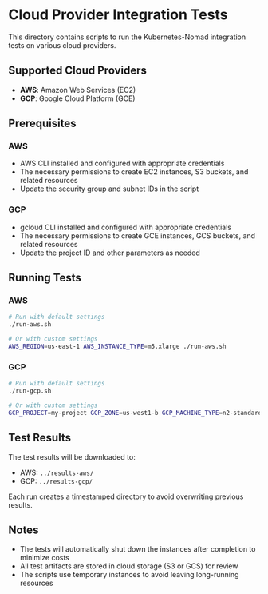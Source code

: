# Cloud Provider Integration Tests

This directory contains scripts to run the Kubernetes-Nomad integration tests on various cloud providers.

## Supported Cloud Providers

- **AWS**: Amazon Web Services (EC2)
- **GCP**: Google Cloud Platform (GCE)

## Prerequisites

### AWS
- AWS CLI installed and configured with appropriate credentials
- The necessary permissions to create EC2 instances, S3 buckets, and related resources
- Update the security group and subnet IDs in the script

### GCP
- gcloud CLI installed and configured with appropriate credentials
- The necessary permissions to create GCE instances, GCS buckets, and related resources
- Update the project ID and other parameters as needed

## Running Tests

### AWS

```bash
# Run with default settings
./run-aws.sh

# Or with custom settings
AWS_REGION=us-east-1 AWS_INSTANCE_TYPE=m5.xlarge ./run-aws.sh
```

### GCP

```bash
# Run with default settings
./run-gcp.sh

# Or with custom settings
GCP_PROJECT=my-project GCP_ZONE=us-west1-b GCP_MACHINE_TYPE=n2-standard-4 ./run-gcp.sh
```

## Test Results

The test results will be downloaded to:

- AWS: `../results-aws/`
- GCP: `../results-gcp/`

Each run creates a timestamped directory to avoid overwriting previous results.

## Notes

- The tests will automatically shut down the instances after completion to minimize costs
- All test artifacts are stored in cloud storage (S3 or GCS) for review
- The scripts use temporary instances to avoid leaving long-running resources